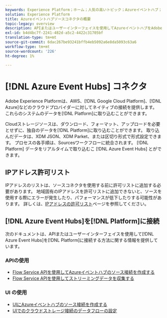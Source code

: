 ```yaml
---
keywords: Experience Platform；ホーム；人気の高いトピック；Azureイベントハブ；Azureイベントハブ；イベントハブ；イベントハブ
solution: Experience Platform
title: Azureイベントハブソースコネクタの概要
topic-legacy: overview
description: APIまたはユーザーインターフェイスを使用してAzureイベントハブをAdobe Experience Platformに接続する方法を説明します。
exl-id: b4d4bc7f-2241-482d-a5c2-4422c31705bf
translation-type: tm+mt
source-git-commit: 6dac267be93241bffb4eb5092a6e8da5093c63a6
workflow-type: tm+mt
source-wordcount: '226'
ht-degree: 1%

---
```



# [!DNL Azure Event Hubs] コネクタ

Adobe Experience Platformは、AWS、[!DNL Google Cloud Platform]、[!DNL Azure]などのクラウドプロバイダーに対してネイティブの接続を提供します。 これらのシステムのデータを[!DNL Platform]に取り込むことができます。

Cloudストレージソースは、ダウンロード、フォーマット、アップロードを必要とせずに、独自のデータを[!DNL Platform]に取り込むことができます。 取り込んだデータは、XDM JSON、XDM Parket、または区切り形式で形式設定できます。 プロセスの各手順は、Sourcesワークフローに統合されます。 [!DNL Platform] データをリアルタイムで取り込むこ [!DNL Azure Event Hubs] とができます。

## IPアドレス許可リスト

IPアドレスのリストは、ソースコネクタを使用する前に許可リストに追加する必要があります。 地域固有のIPアドレスを許可リストに追加できないと、ソースを使用する際にエラーが発生したり、パフォーマンスが低下したりする可能性があります。 詳しくは、[IPアドレスの許可リスト](../../ip-address-allow-list.md)ページを参照してください。

## [!DNL Azure Event Hubs]を[!DNL Platform]に接続

次のドキュメントは、APIまたはユーザーインターフェイスを使用して[!DNL Azure Event Hubs]を[!DNL Platform]に接続する方法に関する情報を提供しています。

### APIの使用

- [Flow Service APIを使用してAzureイベントハブのソース接続を作成する](../../tutorials/api/create/cloud-storage/eventhub.md)
- [Flow Service APIを使用してストリーミングデータを収集する](../../tutorials/api/collect/streaming.md)

### UI の使用

- [UIにAzureイベントハブのソース接続を作成する](../../tutorials/ui/create/cloud-storage/eventhub.md)
- [UIでのクラウドストレージ接続のデータフローの設定](../../tutorials/ui/dataflow/streaming/cloud-storage-streaming.md)
